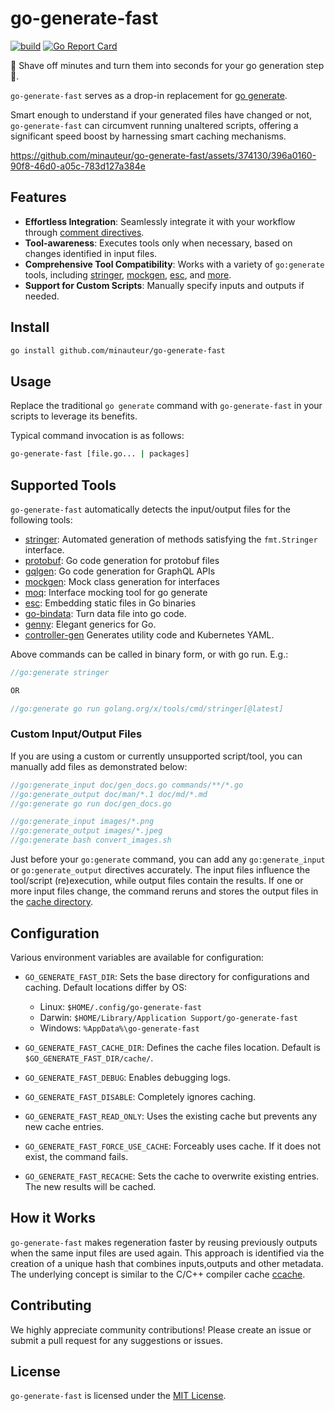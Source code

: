 # go-generate-fast

[![build](https://github.com/minauteur/go-generate-fast/actions/workflows/build-test.yml/badge.svg)](https://github.com/minauteur/go-generate-fast/actions?query=branch%main)
[![Go Report
Card](https://goreportcard.com/badge/github.com/minauteur/go-generate-fast)](https://goreportcard.com/report/github.com/minauteur/go-generate-fast)

🚀 Shave off minutes and turn them into seconds for your go generation step 🚀.

`go-generate-fast` serves as a drop-in replacement for [go
generate](https://pkg.go.dev/cmd/go#hdr-Generate_Go_files_by_processing_source).

Smart enough to understand if your generated files have changed or not,
`go-generate-fast` can circumvent running unaltered scripts, offering a
significant speed boost by harnessing smart caching mechanisms.

<https://github.com/minauteur/go-generate-fast/assets/374130/396a0160-90f8-46d0-a05c-783d127a384e>

## Features

- **Effortless Integration**: Seamlessly integrate it with your workflow through
  [comment directives](#usage).
- **Tool-awareness**: Executes tools only when necessary, based on changes
  identified in input files.
- **Comprehensive Tool Compatibility**: Works with a variety of `go:generate`
  tools, including
  [stringer](https://godoc.org/golang.org/x/tools/cmd/stringer),
  [mockgen](https://github.com/golang/mock/tree/master/mockgen),
  [esc](https://github.com/mjibson/esc), and [more](#supported-tools).
- **Support for Custom Scripts**: Manually specify inputs and outputs if needed.

## Install

```bash
go install github.com/minauteur/go-generate-fast
```

## Usage

Replace the traditional `go generate` command with `go-generate-fast` in your
scripts to leverage its benefits.

Typical command invocation is as follows:

```bash
go-generate-fast [file.go... | packages]
```

## Supported Tools

`go-generate-fast` automatically detects the input/output files for the
following tools:

- [stringer](https://godoc.org/golang.org/x/tools/cmd/stringer): Automated
  generation of methods satisfying the `fmt.Stringer` interface.
- [protobuf](https://developers.google.com/protocol-buffers): Go code generation
  for protobuf files
- [gqlgen](https://gqlgen.com/): Go code generation for GraphQL APIs
- [mockgen](https://github.com/uber-go/mock): Mock class generation for
  interfaces
- [moq](https://github.com/matryer/moq): Interface mocking tool for go generate
- [esc](https://github.com/mjibson/esc): Embedding static files in Go binaries
- [go-bindata](https://github.com/go-bindata/go-bindata): Turn data file into go
  code.
- [genny](https://github.com/cheekybits/genny): Elegant generics for Go.
- [controller-gen](https://book.kubebuilder.io/reference/controller-gen) Generates utility code and Kubernetes YAML.

Above commands can be called in binary form, or with go run. E.g.:

```go
//go:generate stringer

OR

//go:generate go run golang.org/x/tools/cmd/stringer[@latest]
```

### Custom Input/Output Files

If you are using a custom or currently unsupported script/tool, you can manually
add files as demonstrated below:

```go
//go:generate_input doc/gen_docs.go commands/**/*.go
//go:generate_output doc/man/*.1 doc/md/*.md
//go:generate go run doc/gen_docs.go

//go:generate_input images/*.png
//go:generate_output images/*.jpeg
//go:generate bash convert_images.sh
```

Just before your `go:generate` command, you can add any `go:generate_input` or
`go:generate_output` directives accurately. The input files influence the
tool/script (re)execution, while output files contain the results. If one or
more input files change, the command reruns and stores the output files in the
[cache directory](#configuration).

## Configuration

Various environment variables are available for configuration:

- `GO_GENERATE_FAST_DIR`: Sets the base directory for configurations and
  caching. Default locations differ by OS:
  - Linux: `$HOME/.config/go-generate-fast`
  - Darwin: `$HOME/Library/Application Support/go-generate-fast`
  - Windows: `%AppData%\go-generate-fast`

- `GO_GENERATE_FAST_CACHE_DIR`: Defines the cache files location. Default is
  `$GO_GENERATE_FAST_DIR/cache/`.
- `GO_GENERATE_FAST_DEBUG`: Enables debugging logs.
- `GO_GENERATE_FAST_DISABLE`: Completely ignores caching.
- `GO_GENERATE_FAST_READ_ONLY`: Uses the existing cache but prevents any new
  cache entries.
- `GO_GENERATE_FAST_FORCE_USE_CACHE`: Forceably uses cache. If it does not exist, the command fails.
- `GO_GENERATE_FAST_RECACHE`: Sets the cache to overwrite existing entries. The
  new results will be cached.

## How it Works

`go-generate-fast` makes regeneration faster by reusing previously outputs when
the same input files are used again. This approach is identified via the
creation of a unique hash that combines inputs,outputs and other metadata. The
underlying concept is similar to the C/C++ compiler cache
[ccache](https://ccache.dev/).

## Contributing

We highly appreciate community contributions! Please create an issue or submit a
pull request for any suggestions or issues.

## License

`go-generate-fast` is licensed under the [MIT License](LICENSE).
